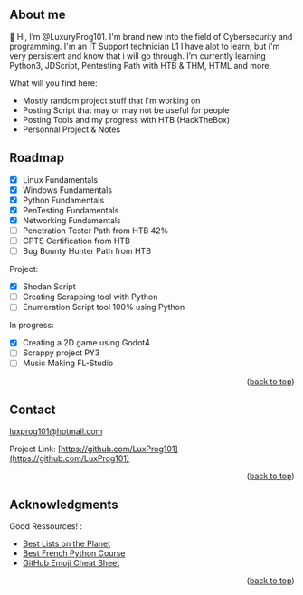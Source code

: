 ## About me
👋 Hi, I’m @LuxuryProg101.
I'm brand new into the field of Cybersecurity and programming.
I'm an IT Support technician L1
I have alot to learn, but i'm very persistent and know that i will go through.
I’m currently learning Python3, JDScript, Pentesting Path with HTB & THM, HTML and more.

What will you find here:
* Mostly random project stuff that i'm working on 
* Posting Script that may or may not be useful for people
* Posting Tools and my progress with HTB (HackTheBox)
* Personnal Project & Notes


<!-- ROADMAP -->
## Roadmap

- [x] Linux Fundamentals
- [x] Windows Fundamentals
- [x] Python Fundamentals
- [x] PenTesting Fundamentals
- [x] Networking Fundamentals
- [ ] Penetration Tester Path from HTB 42%
- [ ] CPTS Certification from HTB
- [ ] Bug Bounty Hunter Path from HTB

Project:
- [x] Shodan Script
- [ ] Creating Scrapping tool with Python
- [ ] Enumeration Script tool 100% using Python

In progress:
- [x] Creating a 2D game using Godot4
- [ ] Scrappy project PY3
- [ ] Music Making FL-Studio

<p align="right">(<a href="#readme-top">back to top</a>)</p>

<!-- CONTACT -->
## Contact

luxprog101@hotmail.com

Project Link: [https://github.com/LuxProg101](https://github.com/LuxProg101)

<p align="right">(<a href="#readme-top">back to top</a>)</p>

<!-- ACKNOWLEDGMENTS -->
## Acknowledgments
Good Ressources! : 

* [Best Lists on the Planet](https://github.com/danielmiessler/SecLists)
* [Best French Python Course](https://www.udemy.com/course/developpeur-python-formation-complete/)
* [GitHub Emoji Cheat Sheet](https://www.webpagefx.com/tools/emoji-cheat-sheet)


<p align="right">(<a href="#readme-top">back to top</a>)</p>
<!---
LuxProg101/LuxProg101 is a ✨ special ✨ repository because its `README.md` (this file) appears on your GitHub profile.
You can click the Preview link to take a look at your changes.
--->

